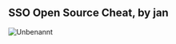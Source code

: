 ## SSO Open Source Cheat, by jan
![Unbenannt](https://github.com/user-attachments/assets/15f74889-8e73-470f-bbd0-bbb12b568dce)
